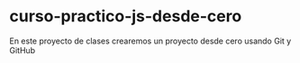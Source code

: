 # curso-practico-js-desde-cero
En este proyecto de clases crearemos un proyecto desde cero usando Git y GitHub
